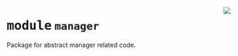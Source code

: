 <!-- markdownlint-disable -->

<a href="../src/github_runner_manager/manager/__init__.py#L0"><img align="right" style="float:right;" src="https://img.shields.io/badge/-source-cccccc?style=flat-square"></a>

# <kbd>module</kbd> `manager`
Package for abstract manager related code. 



